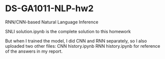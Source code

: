 # DS-GA1011-NLP-hw2
RNN/CNN-based Natural Language Inference

SNLI solution.ipynb is the complete solution to this homework

But when I trained the model, I did CNN and RNN separately, so I also uploaded two other files:
CNN history.ipynb
RNN history.ipynb
for reference of the answers in my report.
